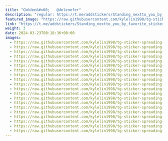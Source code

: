 ```yaml
---
title: "𝖦𝗈𝗅𝖽𝖾𝗇&#x60;   @delenefer"
description: "regular: https://t.me/addstickers/Standing_nextto_you_by_favorite_stickers_bot"
featured_image: "https://raw.githubusercontent.com/kylelin1998/tg-sticker-spreading-worldwide-images/main/img/d6cb0f3b-c694-47dc-b517-3b17ea037c38.jpg"
link: "https://t.me/addstickers/Standing_nextto_you_by_favorite_stickers_bot"
weight: 3
date: 2024-03-23T08:18:36+08:00
images:
  - https://raw.githubusercontent.com/kylelin1998/tg-sticker-spreading-worldwide-images/main/img/d6cb0f3b-c694-47dc-b517-3b17ea037c38.jpg
  - https://raw.githubusercontent.com/kylelin1998/tg-sticker-spreading-worldwide-images/main/img/53cb76a9-544c-416c-b658-f95c590b35a2.jpg
  - https://raw.githubusercontent.com/kylelin1998/tg-sticker-spreading-worldwide-images/main/img/70fd2d3b-1c21-43be-a5f6-48d10ccf7f4c.jpg
  - https://raw.githubusercontent.com/kylelin1998/tg-sticker-spreading-worldwide-images/main/img/dcaaebaf-d0b4-413e-9a10-ec5333feb771.jpg
  - https://raw.githubusercontent.com/kylelin1998/tg-sticker-spreading-worldwide-images/main/img/a6831e19-413d-4185-aa28-200afbd8805e.jpg
  - https://raw.githubusercontent.com/kylelin1998/tg-sticker-spreading-worldwide-images/main/img/dc67e4b1-8556-4c1b-8774-9cdca21afd5a.jpg
  - https://raw.githubusercontent.com/kylelin1998/tg-sticker-spreading-worldwide-images/main/img/d54a0440-a400-4f1e-bc44-f4a2cc6e0b65.jpg
  - https://raw.githubusercontent.com/kylelin1998/tg-sticker-spreading-worldwide-images/main/img/d28a096b-c6e6-4f27-aadd-6b5afd3d824a.jpg
  - https://raw.githubusercontent.com/kylelin1998/tg-sticker-spreading-worldwide-images/main/img/8975e504-2ede-4c95-9e2f-d06b1aaf6941.jpg
  - https://raw.githubusercontent.com/kylelin1998/tg-sticker-spreading-worldwide-images/main/img/573f1da4-d14d-4cb5-adc1-f48098b5b450.jpg
  - https://raw.githubusercontent.com/kylelin1998/tg-sticker-spreading-worldwide-images/main/img/ed59feb1-dc1f-40e7-a7e4-959543413c69.jpg
  - https://raw.githubusercontent.com/kylelin1998/tg-sticker-spreading-worldwide-images/main/img/872d5d25-2515-49ee-8e11-531054dc94d1.jpg
  - https://raw.githubusercontent.com/kylelin1998/tg-sticker-spreading-worldwide-images/main/img/8b390276-dd77-4144-8189-b97d4ea1632f.jpg
  - https://raw.githubusercontent.com/kylelin1998/tg-sticker-spreading-worldwide-images/main/img/5c1c547e-788f-4592-b398-f7b0741d5900.jpg
  - https://raw.githubusercontent.com/kylelin1998/tg-sticker-spreading-worldwide-images/main/img/f998a1cb-201b-46e3-993c-74865be7ce42.jpg
  - https://raw.githubusercontent.com/kylelin1998/tg-sticker-spreading-worldwide-images/main/img/de641aaa-ecff-41dc-9c41-c71601e2d929.jpg
  - https://raw.githubusercontent.com/kylelin1998/tg-sticker-spreading-worldwide-images/main/img/286941a7-6a04-4269-933e-d70246915153.jpg
  - https://raw.githubusercontent.com/kylelin1998/tg-sticker-spreading-worldwide-images/main/img/0364a871-065d-401e-8dcd-df4df3f251b2.jpg
  - https://raw.githubusercontent.com/kylelin1998/tg-sticker-spreading-worldwide-images/main/img/fcebfc66-0b38-42ab-ae9c-63357be64545.jpg
  - https://raw.githubusercontent.com/kylelin1998/tg-sticker-spreading-worldwide-images/main/img/933f14ea-40ce-401b-99c0-fa3c458c1e3c.jpg
---
```

